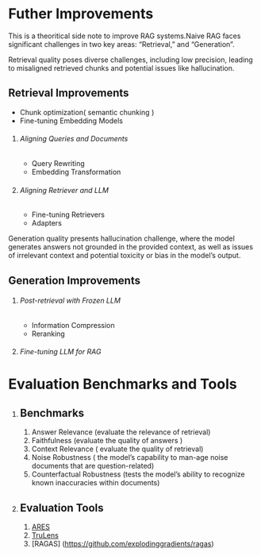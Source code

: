 # Futher Improvements
This is a theoritical side note to improve RAG systems.Naive RAG faces significant challenges in two key areas: “Retrieval,” and  “Generation”.


Retrieval quality poses diverse challenges, including low precision, leading to misaligned retrieved chunks and potential issues like hallucination.
## Retrieval Improvements

- Chunk optimization( semantic chunking )
- Fine-tuning Embedding Models

1. ###### Aligning Queries and Documents
    - Query Rewriting
    - Embedding Transformation

2. ###### Aligning Retriever and LLM
    - Fine-tuning Retrievers
    - Adapters

Generation quality presents hallucination challenge, where the model generates answers not grounded in the provided context, as well as issues of irrelevant context and potential toxicity or bias in the model’s output.
## Generation Improvements

1. ###### Post-retrieval with Frozen LLM
    - Information Compression
    - Reranking

2. ###### Fine-tuning LLM for RAG


# Evaluation Benchmarks and Tools

1. ## Benchmarks
    1. Answer Relevance (evaluate the relevance of retrieval)
    2. Faithfulness (evaluate the quality of answers )
    3. Context Relevance ( evaluate the quality of retrieval)
    5. Noise Robustness ( the model’s capability to man-age noise documents that are question-related)
    6. Counterfactual Robustness (tests the model’s ability to recognize known inaccuracies within documents)

2. ## Evaluation Tools 
    1. [ARES](https://github.com/stanford-futuredata/ARES)
    2. [TruLens](https://github.com/truera/trulens)
    3. [RAGAS] (https://github.com/explodinggradients/ragas)


